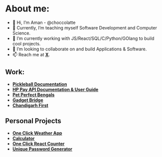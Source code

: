 # About me:
- 👋 Hi, I’m Aman - @choccolatte
- 👀 Currently, I’m teaching myself Software Development and Computer Science.
- 🌱 I’m currently working with JS/React/SQL/C/Python/GOlang to build cool projects.
- 💞️ I’m looking to collaborate on and build Applications & Software.
- 📫 Reach me at **[X](https://x.com/theamanksingh)**.

## Work:

- **[Pickleball Documentation](https://pickleballdocumentation.netlify.app/)**
- **[HP Pay API Documentation & User Guide](https://hppay.in/Home/ProgramDetails)**
- **[Pet Perfect Bengals](https://petperfectbengals.com/)**
- **[Gadget Bridge](https://www.gadgetbridge.com/author/aman-singh/)**
- **[Chandigarh First](https://chandigarhfirst.com/author/aman/)**

## Personal Projects

- **[One Click Weather App](https://oneclickweatherwebapp.netlify.app/)**
- **[Calculator](ioscalculatorproj.netlify.app)**
- **[One Click React Counter](https://oneclickcounter.netlify.app/)**
- **[Unique Password Generator](https://1clickuniquepasswordgenerator.netlify.app/)**

<!---
choccolatte/choccolatte is a ✨ special ✨ repository because its `README.md` (this file) appears on your GitHub profile.
You can click the Preview link to take a look at your changes.
--->
